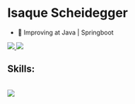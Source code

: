 <!-- Name: -->
<h1 aling="left">
  Isaque Scheidegger
</h1>

<!-- Description: -->
<ul>
<li>🌱 Improving at Java | Springboot</li>
</ul>

<!-- Contact: -->
<div align="left"> 
  <a href="mailto:isaquescheidegger@gmail.com">
    <img src="https://img.shields.io/badge/Gmail-333333?style=for-the-badge&logo=gmail&logoColor=red" />
  </a>
  <a href="https://www.linkedin.com/in/isaque-scheidegger-a83981291/" target="_blank">
    <img src="https://img.shields.io/badge/LinkedIn-0077B5?style=for-the-badge&logo=linkedin&logoColor=white" target="_blank" />
  </a>
</div>

<!-- Skills Icons: -->
<h2 align="left">Skills:</h2>
<br/>
<div align="left">
    <img src="https://skillicons.dev/icons?i=java,spring,aws,mongodb,mysql,git,html,css,javascript" />
</div>
